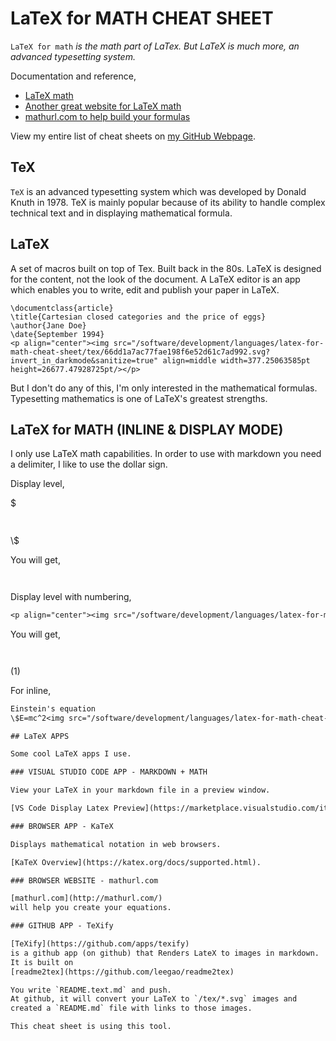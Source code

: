 # LaTeX for MATH CHEAT SHEET

`LaTeX for math` _is the math part of LaTex.  But LaTeX is much more,
an advanced typesetting system._

Documentation and reference,

* [LaTeX math](https://en.wikibooks.org/wiki/LaTeX/Mathematics)
* [Another great website for LaTeX math](https://www.overleaf.com/learn/latex/Mathematical_expressions)
* [mathurl.com to help build your formulas](http://mathurl.com/)

View my entire list of cheat sheets on
[my GitHub Webpage](https://jeffdecola.github.io/my-cheat-sheets/).

## TeX

`TeX` is an advanced typesetting system which was
developed by Donald Knuth in 1978. TeX is mainly popular
because of its ability to handle complex technical
text and in displaying mathematical formula.

## LaTeX

A set of macros built on top of Tex. Built back in the 80s.
LaTeX is designed for the content, not the look of the document.
A LaTeX editor is an app which enables you to write,
edit and publish your paper in LaTeX.

```
\documentclass{article}
\title{Cartesian closed categories and the price of eggs}
\author{Jane Doe}
\date{September 1994}
<p align="center"><img src="/software/development/languages/latex-for-math-cheat-sheet/tex/66dd1a7ac77fae198f6e52d61c7ad992.svg?invert_in_darkmode&sanitize=true" align=middle width=377.25063585pt height=26677.47928725pt/></p>
```

But I don't do any of this, I'm only interested in
the mathematical formulas. Typesetting mathematics
is one of LaTeX's greatest strengths.

## LaTeX for MATH (INLINE & DISPLAY MODE)

I only use LaTeX math capabilities. In order to use with markdown
you need a delimiter, I like to use the dollar sign.

Display level,

\$
<p align="center"><img src="/software/development/languages/latex-for-math-cheat-sheet/tex/3abb8c75967ebfdd6439c56912f3d75a.svg?invert_in_darkmode&sanitize=true" align=middle width=63.09925874999999pt height=14.202794099999998pt/></p>
\$

You will get,

<p align="center"><img src="/software/development/languages/latex-for-math-cheat-sheet/tex/3abb8c75967ebfdd6439c56912f3d75a.svg?invert_in_darkmode&sanitize=true" align=middle width=63.09925874999999pt height=14.202794099999998pt/></p>

Display level with numbering,

```txt
<p align="center"><img src="/software/development/languages/latex-for-math-cheat-sheet/tex/3abb8c75967ebfdd6439c56912f3d75a.svg?invert_in_darkmode&sanitize=true" align=middle width=63.09925874999999pt height=14.202794099999998pt/></p> (1)
```

You will get,

<p align="center"><img src="/software/development/languages/latex-for-math-cheat-sheet/tex/3abb8c75967ebfdd6439c56912f3d75a.svg?invert_in_darkmode&sanitize=true" align=middle width=63.09925874999999pt height=14.202794099999998pt/></p> (1)

For inline,

```txt
Einstein's equation
\$E=mc^2<img src="/software/development/languages/latex-for-math-cheat-sheet/tex/708509d82ae892228d2dc79acaeb0f5a.svg?invert_in_darkmode&sanitize=true" align=middle width=522.3903745499999pt height=85.29681270000002pt/>E=mc^2<img src="/software/development/languages/latex-for-math-cheat-sheet/tex/ada56633e7d127c258a3b62db6133540.svg?invert_in_darkmode&sanitize=true" align=middle width=506.86520609999997pt height=118.35616650000001pt/><img src="/software/development/languages/latex-for-math-cheat-sheet/tex/ac751974109f8cb69488a0604e3c38e6.svg?invert_in_darkmode&sanitize=true" align=middle width=63.09925874999999pt height=26.76175259999998pt/><img src="/software/development/languages/latex-for-math-cheat-sheet/tex/52e1b7d8fbf100b6ab544bc7277c424b.svg?invert_in_darkmode&sanitize=true" align=middle width=33.79007609999999pt height=24.65753399999998pt/><img src="/software/development/languages/latex-for-math-cheat-sheet/tex/ac751974109f8cb69488a0604e3c38e6.svg?invert_in_darkmode&sanitize=true" align=middle width=63.09925874999999pt height=26.76175259999998pt/><img src="/software/development/languages/latex-for-math-cheat-sheet/tex/ad520cdb539a7ea4806437cae85330c2.svg?invert_in_darkmode&sanitize=true" align=middle width=151.46167409999998pt height=78.90410880000002pt/><img src="/software/development/languages/latex-for-math-cheat-sheet/tex/40ccbe23c37b17b9420161290990114d.svg?invert_in_darkmode&sanitize=true" align=middle width=94.44253334999998pt height=21.839370299999988pt/><img src="/software/development/languages/latex-for-math-cheat-sheet/tex/74915535a2086a3a98dd40c7c8c963ef.svg?invert_in_darkmode&sanitize=true" align=middle width=33.79007609999999pt height=24.65753399999998pt/><img src="/software/development/languages/latex-for-math-cheat-sheet/tex/40ccbe23c37b17b9420161290990114d.svg?invert_in_darkmode&sanitize=true" align=middle width=94.44253334999998pt height=21.839370299999988pt/><img src="/software/development/languages/latex-for-math-cheat-sheet/tex/8f25bfee3080e4a289bc2e814b483a7f.svg?invert_in_darkmode&sanitize=true" align=middle width=124.79483609999997pt height=78.90410880000002pt/><img src="/software/development/languages/latex-for-math-cheat-sheet/tex/43d7757d0d60343fbb85822e151b62ba.svg?invert_in_darkmode&sanitize=true" align=middle width=55.02170354999999pt height=34.33813679999997pt/><img src="/software/development/languages/latex-for-math-cheat-sheet/tex/d55df2879e2f846ccd6dc419dd91df86.svg?invert_in_darkmode&sanitize=true" align=middle width=33.79007609999999pt height=24.65753399999998pt/><img src="/software/development/languages/latex-for-math-cheat-sheet/tex/43d7757d0d60343fbb85822e151b62ba.svg?invert_in_darkmode&sanitize=true" align=middle width=55.02170354999999pt height=34.33813679999997pt/><img src="/software/development/languages/latex-for-math-cheat-sheet/tex/61a784cf76abb8c2a8570c3e57935fb9.svg?invert_in_darkmode&sanitize=true" align=middle width=42.328888799999994pt height=78.90410880000002pt/><img src="/software/development/languages/latex-for-math-cheat-sheet/tex/66b3b5a41454e9e2ab425bdc45bdae35.svg?invert_in_darkmode&sanitize=true" align=middle width=92.05499819999999pt height=24.65753399999998pt/><img src="/software/development/languages/latex-for-math-cheat-sheet/tex/abd406b1a35cc15e27c30e902aac2595.svg?invert_in_darkmode&sanitize=true" align=middle width=33.79007609999999pt height=24.65753399999998pt/><img src="/software/development/languages/latex-for-math-cheat-sheet/tex/66b3b5a41454e9e2ab425bdc45bdae35.svg?invert_in_darkmode&sanitize=true" align=middle width=92.05499819999999pt height=24.65753399999998pt/><img src="/software/development/languages/latex-for-math-cheat-sheet/tex/4dbfe0df971d9928bbba4eb045586200.svg?invert_in_darkmode&sanitize=true" align=middle width=132.51183495pt height=78.90410880000002pt/><img src="/software/development/languages/latex-for-math-cheat-sheet/tex/b1e111e2bec6d465fbdca63c8d20c3ec.svg?invert_in_darkmode&sanitize=true" align=middle width=283.3047161999999pt height=24.65753399999998pt/><img src="/software/development/languages/latex-for-math-cheat-sheet/tex/b639e2925e992dc813dadde3742ec7dc.svg?invert_in_darkmode&sanitize=true" align=middle width=33.79007609999999pt height=24.65753399999998pt/><img src="/software/development/languages/latex-for-math-cheat-sheet/tex/b1e111e2bec6d465fbdca63c8d20c3ec.svg?invert_in_darkmode&sanitize=true" align=middle width=283.3047161999999pt height=24.65753399999998pt/><img src="/software/development/languages/latex-for-math-cheat-sheet/tex/99fe3f0f6da5a8301f9d9670f16b0e77.svg?invert_in_darkmode&sanitize=true" align=middle width=226.02805829999994pt height=78.90410880000002pt/><img src="/software/development/languages/latex-for-math-cheat-sheet/tex/a73ffd873457b2b1ee31438473dac8c9.svg?invert_in_darkmode&sanitize=true" align=middle width=97.7339319pt height=28.92634470000001pt/><img src="/software/development/languages/latex-for-math-cheat-sheet/tex/d49aca806d34d258a82c5d2db5de5d57.svg?invert_in_darkmode&sanitize=true" align=middle width=33.79007609999999pt height=24.65753399999998pt/><img src="/software/development/languages/latex-for-math-cheat-sheet/tex/a73ffd873457b2b1ee31438473dac8c9.svg?invert_in_darkmode&sanitize=true" align=middle width=97.7339319pt height=28.92634470000001pt/><img src="/software/development/languages/latex-for-math-cheat-sheet/tex/3031cfb8c606c74d643845468309ef7f.svg?invert_in_darkmode&sanitize=true" align=middle width=57.89972099999999pt height=78.90410880000002pt/><img src="/software/development/languages/latex-for-math-cheat-sheet/tex/ddbe1219e3386edf31ef3d9b33d62301.svg?invert_in_darkmode&sanitize=true" align=middle width=31.03429229999999pt height=37.80850590000001pt/><img src="/software/development/languages/latex-for-math-cheat-sheet/tex/d7b6feef75d24ae4ab3999c7646d6f1d.svg?invert_in_darkmode&sanitize=true" align=middle width=33.79007609999999pt height=24.65753399999998pt/><img src="/software/development/languages/latex-for-math-cheat-sheet/tex/ddbe1219e3386edf31ef3d9b33d62301.svg?invert_in_darkmode&sanitize=true" align=middle width=31.03429229999999pt height=37.80850590000001pt/><img src="/software/development/languages/latex-for-math-cheat-sheet/tex/e513e592bc2512a2bc26638dfe6bbde8.svg?invert_in_darkmode&sanitize=true" align=middle width=277.80892094999996pt height=78.90410880000002pt/><img src="/software/development/languages/latex-for-math-cheat-sheet/tex/e4cd28f441e7dcd26683cb3a104c1160.svg?invert_in_darkmode&sanitize=true" align=middle width=115.5253011pt height=175.89216810000002pt/><img src="/software/development/languages/latex-for-math-cheat-sheet/tex/cdd5bec360fea954f06b261f65333bea.svg?invert_in_darkmode&sanitize=true" align=middle width=33.79007609999999pt height=24.65753399999998pt/><img src="/software/development/languages/latex-for-math-cheat-sheet/tex/e4cd28f441e7dcd26683cb3a104c1160.svg?invert_in_darkmode&sanitize=true" align=middle width=115.5253011pt height=175.89216810000002pt/>$ (8)

## LaTeX APPS

Some cool LaTeX apps I use.

### VISUAL STUDIO CODE APP - MARKDOWN + MATH

View your LaTeX in your markdown file in a preview window.

[VS Code Display Latex Preview](https://marketplace.visualstudio.com/items?itemName=goessner.mdmath).

### BROWSER APP - KaTeX

Displays mathematical notation in web browsers.

[KaTeX Overview](https://katex.org/docs/supported.html).

### BROWSER WEBSITE - mathurl.com

[mathurl.com](http://mathurl.com/)
will help you create your equations.

### GITHUB APP - TeXify

[TeXify](https://github.com/apps/texify)
is a github app (on github) that Renders LateX to images in markdown.
It is built on
[readme2tex](https://github.com/leegao/readme2tex)

You write `README.text.md` and push.
At github, it will convert your LaTeX to `/tex/*.svg` images and
created a `README.md` file with links to those images.

This cheat sheet is using this tool.
